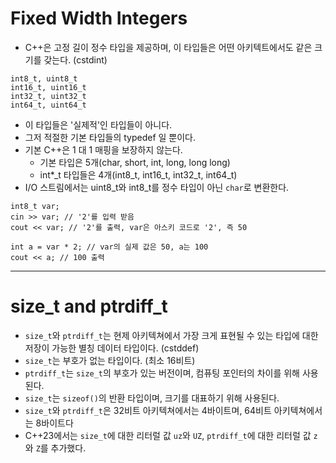 # Fixed Width Integers
-  C++은 고정 길이 정수 타입을 제공하며, 이 타입들은 어떤 아키텍트에서도 같은 크기를 갖는다. (cstdint)
```
int8_t, uint8_t
int16_t, uint16_t
int32_t, uint32_t
int64_t, uint64_t
```
- 이 타입들은 '실제적'인 타입들이 아니다.
- 그저 적절한 기본 타입들의 typedef 일 뿐이다.
- 기본 C++은 1 대 1 매핑을 보장하지 않는다.
	- 기본 타입은 5개(char, short, int, long, long long)
	- int*_t 타입들은 4개(int8_t, int16_t, int32_t, int64_t)
- I/O 스트림에서는 uint8_t와  int8_t를 정수 타입이 아닌 `char`로 변환한다.
```
int8_t var;
cin >> var; // '2'를 입력 받음
cout << var; // '2'를 출력, var은 아스키 코드로 '2', 즉 50

int a = var * 2; // var의 실제 값은 50, a는 100
cout << a; // 100 출력
```
---
# size_t and ptrdiff_t
- `size_t`와 `ptrdiff_t`는 현제 아키텍쳐에서 가장 크게 표현될 수 있는 타입에 대한 저장이 가능한 별칭 데이터 타입이다. (cstddef)
- `size_t`는 부호가 없는 타입이다. (최소 16비트)
- `ptrdiff_t`는 `size_t`의 부호가 있는 버전이며, 컴퓨팅 포인터의 차이를 위해 사용된다.
- `size_t`는 `sizeof()`의 반환 타입이며, 크기를 대표하기 위해 사용된다.
- `size_t`와 `ptrdiff_t`은 32비트 아키텍쳐에서는 4바이트며, 64비트 아키텍쳐에서는 8바이트다
- C++23에서는 `size_t`에 대한 리터럴 값 `uz`와 `UZ`, `ptrdiff_t`에 대한 리터럴 값 `z`와 `Z`를 추가했다.